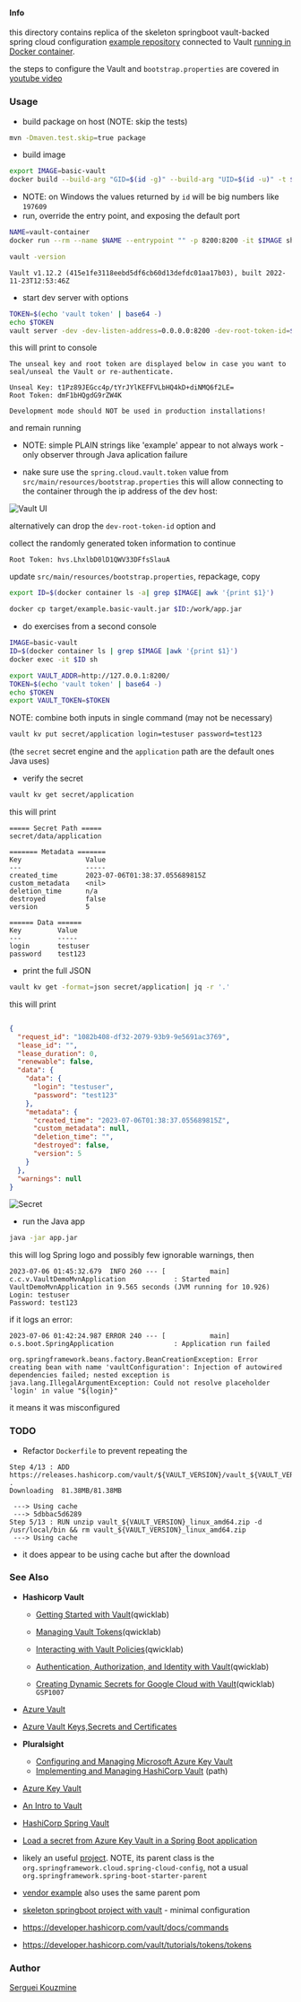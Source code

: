 #### Info

this directory contains replica of the skeleton
springboot vault-backed spring cloud configuration [example repository](https://github.com/codeforgeyt/vault-demo-mvn)
connected to Vault [running in Docker container](https://github.com/dweomer/dockerfiles-vault/blob/master/Dockerfile).

the steps to configure the Vault and `bootstrap.properties` are covered in [youtube video](https://youtu.be/MaTDiKp_IrA)

### Usage
* build package on host (NOTE: skip the tests)
```sh
mvn -Dmaven.test.skip=true package
```
* build image
```sh
export IMAGE=basic-vault
docker build --build-arg "GID=$(id -g)" --build-arg "UID=$(id -u)" -t $IMAGE -f Dockerfile .
```
* NOTE: on Windows the values returned by `id` will be big numbers like `197609`
* run, override the entry point, and exposing the default port
```sh
NAME=vault-container
docker run --rm --name $NAME --entrypoint "" -p 8200:8200 -it $IMAGE sh
```
```sh
vault -version
```
```text
Vault v1.12.2 (415e1fe3118eebd5df6cb60d13defdc01aa17b03), built 2022-11-23T12:53:46Z
```
* start dev server with options
```sh
TOKEN=$(echo 'vault token' | base64 -)
echo $TOKEN
vault server -dev -dev-listen-address=0.0.0.0:8200 -dev-root-token-id=$TOKEN
```
this will print to console
```text
The unseal key and root token are displayed below in case you want to
seal/unseal the Vault or re-authenticate.

Unseal Key: t1Pz89JEGcc4p/tYrJYlKEFFVLbHQ4kD+diNMQ6f2LE=
Root Token: dmF1bHQgdG9rZW4K

Development mode should NOT be used in production installations!
```
and remain running

* NOTE: simple PLAIN strings like 'example' appear to not always work - only observer through Java aplication failure

* nake sure use the `spring.cloud.vault.token` value from `src/main/resources/bootstrap.properties`
this will allow connecting to the container through the ip address of the dev host:

![Vault UI](https://github.com/sergueik/springboot_study/blob/master/basic-spring-vault/screenshots/capture-login.png)


alternatively can drop the `dev-root-token-id` option and

collect the randomly generated token information to continue
```text
Root Token: hvs.LhxlbD0lD1QWV33DFfsSlauA
```
update `src/main/resources/bootstrap.properties`, repackage, copy
```sh
export ID=$(docker container ls -a| grep $IMAGE| awk '{print $1}')

docker cp target/example.basic-vault.jar $ID:/work/app.jar
```
* do exercises from a second console

```sh
IMAGE=basic-vault
ID=$(docker container ls | grep $IMAGE |awk '{print $1}')
docker exec -it $ID sh
```
```sh
export VAULT_ADDR=http://127.0.0.1:8200/
TOKEN=$(echo 'vault token' | base64 -)
echo $TOKEN
export VAULT_TOKEN=$TOKEN
```
NOTE:  combine both inputs in single command (may not be necessary)
```sh
vault kv put secret/application login=testuser password=test123
```
(the `secret` secret engine and the `application` path are the default ones Java uses)

* verify the secret
```sh
vault kv get secret/application
```
this will print 

```text
===== Secret Path =====
secret/data/application

======= Metadata =======
Key                Value
---                -----
created_time       2023-07-06T01:38:37.055689815Z
custom_metadata    <nil>
deletion_time      n/a
destroyed          false
version            5

====== Data ======
Key         Value
---         -----
login       testuser
password    test123
```
* print the full JSON
```sh
vault kv get -format=json secret/application| jq -r '.'
```
this will print
```json

{
  "request_id": "1082b408-df32-2079-93b9-9e5691ac3769",
  "lease_id": "",
  "lease_duration": 0,
  "renewable": false,
  "data": {
    "data": {
      "login": "testuser",
      "password": "test123"
    },
    "metadata": {
      "created_time": "2023-07-06T01:38:37.055689815Z",
      "custom_metadata": null,
      "deletion_time": "",
      "destroyed": false,
      "version": 5
    }
  },
  "warnings": null
}
```
![Secret](https://github.com/sergueik/springboot_study/blob/master/basic-spring-vault/screenshots/capture-secret.png)

* run the Java app

```sh
java -jar app.jar
```
this will log Spring logo and possibly few ignorable warnings, then
```text
2023-07-06 01:45:32.679  INFO 260 --- [           main] c.c.v.VaultDemoMvnApplication            : Started VaultDemoMvnApplication in 9.565 seconds (JVM running for 10.926)
Login: testuser
Password: test123

```
if it logs an error:

```text
2023-07-06 01:42:24.987 ERROR 240 --- [           main] o.s.boot.SpringApplication               : Application run failed

org.springframework.beans.factory.BeanCreationException: Error creating bean with name 'vaultConfiguration': Injection of autowired dependencies failed; nested exception is java.lang.IllegalArgumentException: Could not resolve placeholder 'login' in value "${login}"

```
it means it was misconfigured

### TODO 

* Refactor `Dockerfile` to prevent repeating the
```text
Step 4/13 : ADD https://releases.hashicorp.com/vault/${VAULT_VERSION}/vault_${VAULT_VERSION}_linux_amd64.zip .
Downloading  81.38MB/81.38MB

 ---> Using cache
 ---> 5dbbac5d6289
Step 5/13 : RUN unzip vault_${VAULT_VERSION}_linux_amd64.zip -d /usr/local/bin && rm vault_${VAULT_VERSION}_linux_amd64.zip
 ---> Using cache
```

- it does appear to be using cache but after the download
### See Also

  * __Hashicorp Vault__
     + [Getting Started with Vault](https://app.pluralsight.com/lti-integration/redirect/3134d6b5-8d8f-48fe-9251-b3ec443fa9f5)(qwicklab)

     + [Managing Vault Tokens](https://app.pluralsight.com/lti-integration/redirect/adb24492-f4c6-4417-baab-50e212f1522e)(qwicklab)

     + [Interacting with Vault Policies](https://app.pluralsight.com/lti-integration/redirect/382af62b-8ffd-45ce-954c-3f27ae116189)(qwicklab)

     + [Authentication, Authorization, and Identity with Vault](https://app.pluralsight.com/lti-integration/redirect/4152971b-ee4e-4f56-bc6d-5055197e2b4a)(qwicklab)

     + [Creating Dynamic Secrets for Google Cloud with Vault](https://app.pluralsight.com/lti-integration/redirect/eb4f5638-7458-4b95-95ef-23067291c0af)(qwicklab) `GSP1007`

  * [Azure Vault](https://learn.microsoft.com/en-us/azure/key-vault/general/basic-concepts)

  * [Azure Vault Keys,Secrets and Certificates](https://learn.microsoft.com/en-us/azure/key-vault/general/about-keys-secrets-certificates)

  * __Pluralsight__
     + [Configuring and Managing Microsoft Azure Key Vault](https://app.pluralsight.com/library/courses/microsoft-azure-key-vault-configuring-managing)
     + [Implementing and Managing HashiCorp Vault](https://app.pluralsight.com/paths/skill/implementing-and-managing-hashicorp-vault) (path)
 
  * [Azure Key Vault](https://www.baeldung.com/spring-cloud-azure-key-vault)
  * [An Intro to Vault](https://www.baeldung.com/vault)
  * [HashiCorp Spring Vault](https://www.baeldung.com/spring-vault)
  * [Load a secret from Azure Key Vault in a Spring Boot application](https://learn.microsoft.com/en-us/azure/developer/java/spring-framework/configure-spring-boot-starter-java-app-with-azure-key-vault)
  * likely an useful [project](https://github.com/markramach/vault-spring-boot-starter). NOTE, its parent class is the `org.springframework.cloud.spring-cloud-config`, not a usual `org.springframework.spring-boot-starter-parent`
  * [vendor example](https://github.com/hashicorp/hello-vault-spring/blob/main/sample-app/pom.xml) also uses the same parent pom
  * [skeleton springboot project with vault](https://github.com/codeforgeyt/vault-demo-mvn) - minimal configuration 
  * https://developer.hashicorp.com/vault/docs/commands
  * https://developer.hashicorp.com/vault/tutorials/tokens/tokens
  
### Author
[Serguei Kouzmine](kouzmine_serguei@yahoo.com)
